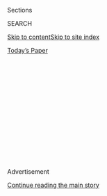 <div id="app">

<div>

<div>

<div>

<div class="NYTAppHideMasthead css-1q2w90k e1suatyy0">

<div class="section css-ui9rw0 e1suatyy2">

<div class="css-eph4ug er09x8g0">

<div class="css-6n7j50">

</div>

<span class="css-1dv1kvn">Sections</span>

<div class="css-10488qs">

<span class="css-1dv1kvn">SEARCH</span>

</div>

[Skip to content](#site-content)[Skip to site
index](#site-index)

</div>

<div class="css-10698na e1huz5gh0">

</div>

</div>

<div id="masthead-bar-one" class="section hasLinks css-15hmgas e1csuq9d3">

<div class="css-uqyvli e1csuq9d0">

</div>

<div class="css-1uqjmks e1csuq9d1">

</div>

<div class="css-9e9ivx">

[](https://myaccount.nytimes3xbfgragh.onion/auth/login?response_type=cookie&client_id=vi)

</div>

<div class="css-1bvtpon e1csuq9d2">

[Today’s
Paper](https://www.nytimes3xbfgragh.onion/section/todayspaper)

</div>

</div>

</div>

</div>

<div data-aria-hidden="false">

<div id="site-content" data-role="main">

<div>

<div class="css-1aor85t" style="opacity:0.000000001;z-index:-1;visibility:hidden">

<div class="css-1hqnpie">

<div class="css-epjblv">

<span class="css-17xtcya">[Opinion](/section/opinion)</span><span class="css-x15j1o">|</span><span class="css-fwqvlz">In
Africa, a Drive to End Malnutrition Meets
Covid-19</span>

</div>

<div class="css-k008qs">

<div class="css-1iwv8en">

<span class="css-18z7m18"></span>

<div>

</div>

</div>

<span class="css-1n6z4y">https://nyti.ms/2Xa0l7Y</span>

<div class="css-1705lsu">

<div class="css-4xjgmj">

<div class="css-4skfbu" data-role="toolbar" data-aria-label="Social Media Share buttons, Save button, and Comments Panel with current comment count" data-testid="share-tools">

  - 
  - 
  - 
  - 
    
    <div class="css-6n7j50">
    
    </div>

  - 
  - 

</div>

</div>

</div>

</div>

</div>

</div>

<div id="NYT_TOP_BANNER_REGION" class="css-13pd83m">

</div>

<div id="top-wrapper" class="css-1sy8kpn">

<div id="top-slug" class="css-l9onyx">

Advertisement

</div>

[Continue reading the main
story](#after-top)

<div class="ad top-wrapper" style="text-align:center;height:100%;display:block;min-height:250px">

<div id="top" class="place-ad" data-position="top" data-size-key="top">

</div>

</div>

<div id="after-top">

</div>

</div>

<div>

<div class="css-v5btjw etb61u70">

<div class="css-v05ibm etb61u71">

[Opinion](/section/opinion)

</div>

</div>

<div id="sponsor-wrapper" class="css-1hyfx7x">

<div id="sponsor-slug" class="css-19vbshk">

Supported by

</div>

[Continue reading the main
story](#after-sponsor)

<div id="sponsor" class="ad sponsor-wrapper" style="text-align:center;height:100%;display:block">

</div>

<div id="after-sponsor">

</div>

</div>

<div class="css-186x18t">

fIXES

</div>

<div class="css-1vkm6nb ehdk2mb0">

# In Africa, a Drive to End Malnutrition Meets Covid-19

</div>

A way has been found to enrich the unfortified flour that Tanzanians eat
as a staple. But the pandemic is getting in the way.

<div class="css-18e8msd">

<div class="css-vp77d3 epjyd6m0">

<div class="css-1p10dcb ey68jwv0" data-aria-hidden="true">

![Tina
Rosenberg](https://static01.graylady3jvrrxbe.onion/images/2019/02/13/opinion/tina-rosenberg/tina-rosenberg-thumbLarge-v2.png
"Tina Rosenberg")

</div>

<div class="css-1baulvz">

By <span class="css-1baulvz last-byline" itemprop="name">Tina
Rosenberg</span>

<div class="css-8atqhb">

Ms. Rosenberg is a co-founder of the [Solutions Journalism
Networ](http://solutionsjournalism.org)k, which supports rigorous
reporting about responses to social problems.

</div>

</div>

</div>

  - May 28,
    2020

  - 
    
    <div class="css-4xjgmj">
    
    <div class="css-d8bdto" data-role="toolbar" data-aria-label="Social Media Share buttons, Save button, and Comments Panel with current comment count" data-testid="share-tools">
    
      - 
      - 
      - 
      - 
        
        <div class="css-6n7j50">
        
        </div>
    
      - 
      - 
    
    </div>
    
    </div>

</div>

<div class="css-79elbk" data-testid="photoviewer-wrapper">

<div class="css-z3e15g" data-testid="photoviewer-wrapper-hidden">

</div>

<div class="css-1a48zt4 ehw59r15" data-testid="photoviewer-children">

![<span class="css-16f3y1r e13ogyst0" data-aria-hidden="true">Before
schools were closed in Tanzania because of the coronavirus, children
walked home with sacks of fortified flour received
there.</span><span class="css-cnj6d5 e1z0qqy90" itemprop="copyrightHolder"><span class="css-1ly73wi e1tej78p0">Credit...</span><span><span>Malicky
Boaz/Sanku</span></span></span>](https://static01.graylady3jvrrxbe.onion/images/2020/05/28/opinion/28FIXESRosenberg3/28FIXESRosenberg3-articleLarge.jpg?quality=75&auto=webp&disable=upscale)

</div>

</div>

</div>

<div class="section meteredContent css-1r7ky0e" name="articleBody" itemprop="articleBody">

<div class="css-1fanzo5 StoryBodyCompanionColumn">

<div class="css-53u6y8">

When I began reporting this article, before the pandemic, it was about
an ingenious solution to a huge but hard-to-see problem: In many poor
countries, most people get their grain from mom-and-pop local mills. But
these mills don’t fortify their flour with the basic nutrients that
children (and others) need.

That solution, which is important and hopeful, is still part of this
story. But it has also become a tale of how Covid-19 kills in more than
one way, including the terrible complexity of decisions of whether to
reopen economies whose workers are desperate for an income.

The case for letting people go back to work isn’t just about individual
liberty. The public health argument for speeding up recovery is that
poverty too sickens and kills. A childhood in poverty can mean a
lifetime of suffering.

Wealthy countries can create a strong social safety net. France and
Germany, for example, are replacing people’s lost incomes. It’s costly,
but less costly than a recession. That could be the answer in America —
if we choose it.

</div>

</div>

<div class="css-1fanzo5 StoryBodyCompanionColumn">

<div class="css-53u6y8">

Outside of wealthy countries, you and your family must play the role of
safety net, which means you go to work. “Poor people will prefer the
lottery of infection over the certainty of starvation,” Alex De Waal and
Paul Richards [wrote](https://www.bbc.com/news/world-africa-52268320)
sadly in an article for BBC News.

So here’s the hopeful story: Every rich country fortifies food. Our
diets lack certain nutrients, so governments require manufacturers to
add them to certain foods. (Milk doesn’t actually contain vitamin D
until it’s fortified. Froot Loops don’t supply vitamin C without help.)

If Americans need fortified foods, so much more do people who don’t have
the luxury of a varied diet. Most Tanzanians eat cornmeal mush, or
ugali, every day. Many eat very little else. Ugali is filling. But it’s
not nutritious.

A third of Tanzanian children are deficient in iron and vitamin A (which
prevents blindness). Many also lack zinc, vitamin B12 and iodine,
causing damage to their immune systems and cognitive development. Women
lack folate, a deficiency that can lead to neural tube defects like
spina bifida in their children at birth. Only two-thirds of Tanzanian
children grow to a normal height. And 130 children die of malnutrition
every day; countless more are damaged for life.

At a cost of 25 cents per person per year, fortifying food is by far the
cheapest way to improve health. Better nutrition also increases economic
productivity. Every dollar a country spends on fortification will reap
$30 in[economic benefits paid
back.](https://www.copenhagenconsensus.com/publication/third-copenhagen-consensus-hunger-and-malnutrition-assessment-hoddinott-rosegrant-torero)

</div>

</div>

<div class="css-1fanzo5 StoryBodyCompanionColumn">

<div class="css-53u6y8">

Since 2011, Tanzania has required all maize mills to add a powdered
mixture of iron, zinc, vitamin B12 and folate to their flour.

Yet according to the Global Fortification Data Exchange, the [amount of
maize
flour](https://fortificationdata.org/country-fortification-dashboard/?alpha3_code=TZA&lang=en)
fortified is … close to zero. The equipment and nutrient mix must be
imported, and millers know there are no consequences for failing to
fortify.

</div>

</div>

<div class="css-79elbk" data-testid="photoviewer-wrapper">

<div class="css-z3e15g" data-testid="photoviewer-wrapper-hidden">

</div>

<div class="css-1a48zt4 ehw59r15" data-testid="photoviewer-children">

![<span class="css-16f3y1r e13ogyst0" data-aria-hidden="true">In Dar es
Salaam, the organization Sanku sends staff members to interview shop
owners about the market for fortified flour
there.</span><span class="css-cnj6d5 e1z0qqy90" itemprop="copyrightHolder"><span class="css-1ly73wi e1tej78p0">Credit...</span><span>Malicky
Boaz/Sanku</span></span>](https://static01.graylady3jvrrxbe.onion/images/2020/05/28/opinion/28FIXESRosenberg5/28FIXESRosenberg5-articleLarge.jpg?quality=75&auto=webp&disable=upscale)

</div>

</div>

<div class="css-1fanzo5 StoryBodyCompanionColumn">

<div class="css-53u6y8">

One problem is that the government only has only about 55 people to
monitor all food and medicine issues nationwide. “Prioritizing
fortification is a big challenge when the benefits are invisible,” said
Penjani Mkambula, the global program leader for fortification at the
Geneva-based [Global Alliance for Improved
Nutrition](http://www.gainhealth.org/). “If somebody eats unfortified
food, it’s still food. This is a hidden problem.”

The situation is even worse in the mom-and-pop village mills that
produce 87 percent of all maize flour.

“It was just too much money,” said Philipo Kulwa, the chief operating
officer of Lina Millers in Dar es Salaam, a medium-size mill by
Tanzanian standards. He said that in cities, many customers are aware of
the benefits of fortification. “Sometimes people call and ask if our
flour is fortified,” he said. But Tanzania is overwhelmingly rural.
“There, people have no idea about fortified foods,” he said. “They
just consider the price.”

At the end of 2018, Mr. Kulwa began working with
[Sanku](http://projecthealthychildren.com/small-scale-fortification/), a
nongovernmental organization. Sanku started as part of [Project Healthy
Children](http://www.projecthealthychildren.org/), which promotes
large-scale fortification. “We were working with governments at the
policy level,” said Felix Brooks-church, an American based in Dar es
Salaam who co-founded Sanku (with Dave Dodson, a Stanford University
lecturer, who is also a former Republican candidate in Wyoming for the
U.S. Senate). “But 10 years in, we realized we were leaving out those
arguably most at risk.” In 2013, they created Sanku to work on
small-scale fortification.

</div>

</div>

<div class="css-1fanzo5 StoryBodyCompanionColumn">

<div class="css-53u6y8">

Other organizations have tried to help small mills fortify flour. That
involved scooping the right amount of nutrients into flour by hand.
“They gave up,” Mr. Brooks-church said. “Small-scale fortification got
a reputation as a waste of time.”

But Sanku invented new technology. It worked with Stanford to develop
what it now calls a dosifier — a machine that mixes the right amount of
nutrients into the flour.

Various organizations working in Africa now use Sanku’s dosifier. The
World Food Program employs it to fortify flour in refugee camps in Kenya
and Tanzania, feeding several hundred thousand
children.

</div>

</div>

<div class="css-79elbk" data-testid="photoviewer-wrapper">

<div class="css-z3e15g" data-testid="photoviewer-wrapper-hidden">

</div>

<div class="css-1a48zt4 ehw59r15" data-testid="photoviewer-children">

<div class="css-1xdhyk6 erfvjey0">

<span class="css-1ly73wi e1tej78p0">Image</span>

<div class="css-zjzyr8">

<div data-testid="lazyimage-container" style="height:257.77777777777777px">

</div>

</div>

</div>

<span class="css-16f3y1r e13ogyst0" data-aria-hidden="true">Parcels of
empty flour bags bundled with a nutrient mix, in Sanku’s warehouse in
Dar es Salaam for delivery to local maize
millers.</span><span class="css-cnj6d5 e1z0qqy90" itemprop="copyrightHolder"><span class="css-1ly73wi e1tej78p0">Credit...</span><span>Malicky
Boaz/Sanku</span></span>

</div>

</div>

<div class="css-1fanzo5 StoryBodyCompanionColumn">

<div class="css-53u6y8">

Sanku itself works directly with millers in Tanzania. Mr. Kulwa said
that Sanku helped him get a grant for the dosifier. It supplies the
nutrient mix at no cost. Sanku also trained him, monitors the equipment
via a cellular link and comes back when there’s a problem.

Sanku also tackled a second challenge: a business model. “The cost of
concentrated nutrients is not huge for small millers, but it’s still
material,” Mr. Brooks-church said. “They couldn’t afford it or pass it
on to consumers — a mother in a village couldn’t afford to pay more for
a fortified product.”

Sanku’s answer was to bundle the nutrient mix with something every
miller needs — flour sacks. Mr. Kulwa buys sacks from Sanku at market
prices. Because Sanku buys in bulk, it can make enough on the sacks to
throw in the vitamin-mineral mix.

</div>

</div>

<div class="css-1fanzo5 StoryBodyCompanionColumn">

<div class="css-53u6y8">

Sanku tries to recruit millers by asking them to help their neighbors.
“The first thing we say is, Do you want to be a health champion in
your community?” Mr. Brooks-church said.

Of course, the miller says. The next question is invariably, What’s it
going to cost me?

Mr. Brooks-church tries to persuade them that they will make money.
“Food fortification is a really hard concept to sell,” he said. “But
everybody knows what quality is.” Most small mills also sell flour to
the public. Mr. Brooks-church tells millers that Sanku will help bring
visible improvements to their mills and flour. Normal bags are simple
gunny sacks with the mill’s logo. Sanku’s bags are shiny, with big pink
stripes. “They have the logo of Tanzania’s food agency,” Mr.
Brooks-church said. “They look clean. We holistically try to make their
business
better.”

</div>

</div>

<div class="css-79elbk" data-testid="photoviewer-wrapper">

<div class="css-z3e15g" data-testid="photoviewer-wrapper-hidden">

</div>

<div class="css-1a48zt4 ehw59r15" data-testid="photoviewer-children">

<div class="css-1xdhyk6 erfvjey0">

<span class="css-1ly73wi e1tej78p0">Image</span>

<div class="css-zjzyr8">

<div data-testid="lazyimage-container" style="height:257.77777777777777px">

</div>

</div>

</div>

<span class="css-16f3y1r e13ogyst0" data-aria-hidden="true">A vendor
delivering fortified flour to shops in Dar es
Salaam.</span><span class="css-cnj6d5 e1z0qqy90" itemprop="copyrightHolder"><span class="css-1ly73wi e1tej78p0">Credit...</span><span>Malicky
Boaz/Sanku</span></span>

</div>

</div>

<div class="css-1fanzo5 StoryBodyCompanionColumn">

<div class="css-53u6y8">

The government logo is particularly important, said James Flock, the
head of the U.S. Agency for International Development’s Nafaka (cereals)
program in Tanzania: “The trust that small-scale farmers hold in
government information is powerful.”

Nafaka aims to help farmers and millers professionalize, including
adding fortification. It also creates markets for their improved flour.
Between November and January, Nafaka tried sending regular texts to
farmers (most of them female) about fortified flour and where to buy it.
Recipients’ purchase of fortified flour went from 5 percent to 30
percent.

Another way Nafaka creates markets is by connecting millers to the
government’s school lunch programs. It worked with 37 millers to provide
fortified flour to nearly 100 schools.

Until now, that is. Covid-19 has closed schools, and with them, a
regular source of nutrients for many children.

</div>

</div>

<div class="css-1fanzo5 StoryBodyCompanionColumn">

<div class="css-53u6y8">

Maize flour will be the last food Tanzanian families buy when they can
buy nothing else. So fortification is more needed than ever. But it’s
risky. A miller who carried the virus could become a super-spreader.
Sanku has given all its millers health kits containing masks, gloves,
alcohol rub and cleaner.

Except for schools, Tanzania is largely open. People need to work today
to eat today, and so in the markets it is business as usual. Buses are
jammed. Many churches are full — the president of Tanzania, John
Magufuli, has told people that prayer can vanquish the disease.

Tanzania, [like most countries in
Africa](https://www.nytimes3xbfgragh.onion/2020/04/18/world/africa/africa-coronavirus-ventilators.html),
is not equipped for the consequences. Many people have no water or soap.
In hospitals, oxygen is in short supply. There are virtually no
ventilators.

Tanzanians can, however, wear masks. So Sanku has hired an army of
workers to cut and sew its flour sacks into masks — 10,000 so far. It
has enough sacks to make millions of masks. Those polypropylene sacks
embody the terrible dilemma of Covid-19: Should they be made into masks?
Or hold fortified flour? Should they fight a virus? Or fight
malnutrition? It is an impossible choice. But it’s like the ones that
billions of people must make.

Tina Rosenberg won a Pulitzer Prize for her book “[The Haunted
Land:](http://www.randomhouse.com/catalog/display.pperl?isbn=9780679744993)
Facing Europe’s Ghosts After Communism.” She is a former editorial
writer for The Times and the author, most recently, of “[Join the
Club:](http://books.wwnorton.com/books/Join-the-Club) How Peer Pressure
Can Transform the World” and the World War II spy story e-book [“D for
Deception.”](https://www.goodreads.com/book/show/16124470-d-for-deception)

*To receive email alerts for Fixes columns, sign up*
[*here.*](http://eepurl.com/ABIxL)

*The Times is committed to publishing* [*a diversity of
letters*](https://www.nytimes3xbfgragh.onion/2019/01/31/opinion/letters/letters-to-editor-new-york-times-women.html)
*to the editor. We’d like to hear what you think about this or any of
our articles. Here are some*
[*tips*](https://help.nytimes3xbfgragh.onion/hc/en-us/articles/115014925288-How-to-submit-a-letter-to-the-editor)*.
And here’s our email:*
[*letters@NYTimes.com*](mailto:letters@NYTimes.com)*.*

*Follow The New York Times Opinion section on*
[*Facebook*](https://www.facebookcorewwwi.onion/nytopinion)*,* [*Twitter
(@NYTopinion)*](http://twitter.com/NYTOpinion) *and*
[*Instagram*](https://www.instagram.com/nytopinion/)*.*

</div>

</div>

</div>

<div>

</div>

<div>

</div>

<div>

</div>

<div>

<div id="bottom-wrapper" class="css-1ede5it">

<div id="bottom-slug" class="css-l9onyx">

Advertisement

</div>

[Continue reading the main
story](#after-bottom)

<div id="bottom" class="ad bottom-wrapper" style="text-align:center;height:100%;display:block;min-height:90px">

</div>

<div id="after-bottom">

</div>

</div>

</div>

</div>

</div>

## Site Index

<div>

</div>

## Site Information Navigation

  - [© <span>2020</span> <span>The New York Times
    Company</span>](https://help.nytimes3xbfgragh.onion/hc/en-us/articles/115014792127-Copyright-notice)

<!-- end list -->

  - [NYTCo](https://www.nytco.com/)
  - [Contact
    Us](https://help.nytimes3xbfgragh.onion/hc/en-us/articles/115015385887-Contact-Us)
  - [Work with us](https://www.nytco.com/careers/)
  - [Advertise](https://nytmediakit.com/)
  - [T Brand Studio](http://www.tbrandstudio.com/)
  - [Your Ad
    Choices](https://www.nytimes3xbfgragh.onion/privacy/cookie-policy#how-do-i-manage-trackers)
  - [Privacy](https://www.nytimes3xbfgragh.onion/privacy)
  - [Terms of
    Service](https://help.nytimes3xbfgragh.onion/hc/en-us/articles/115014893428-Terms-of-service)
  - [Terms of
    Sale](https://help.nytimes3xbfgragh.onion/hc/en-us/articles/115014893968-Terms-of-sale)
  - [Site
    Map](https://spiderbites.nytimes3xbfgragh.onion)
  - [Help](https://help.nytimes3xbfgragh.onion/hc/en-us)
  - [Subscriptions](https://www.nytimes3xbfgragh.onion/subscription?campaignId=37WXW)

</div>

</div>

</div>

</div>
